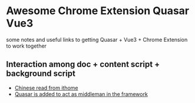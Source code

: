 # Awesome Chrome Extension Quasar Vue3
some notes and useful links to getting Quasar + Vue3 + Chrome Extension to work together


## Interaction among doc + content script + background script
- [Chinese read from ithome](https://ithelp.ithome.com.tw/articles/10187744)
- [Quasar is added to act as middleman in the framework](https://dev.to/quasar/quasar-and-browser-extension-development-getting-bexy-part-2-17ea)
